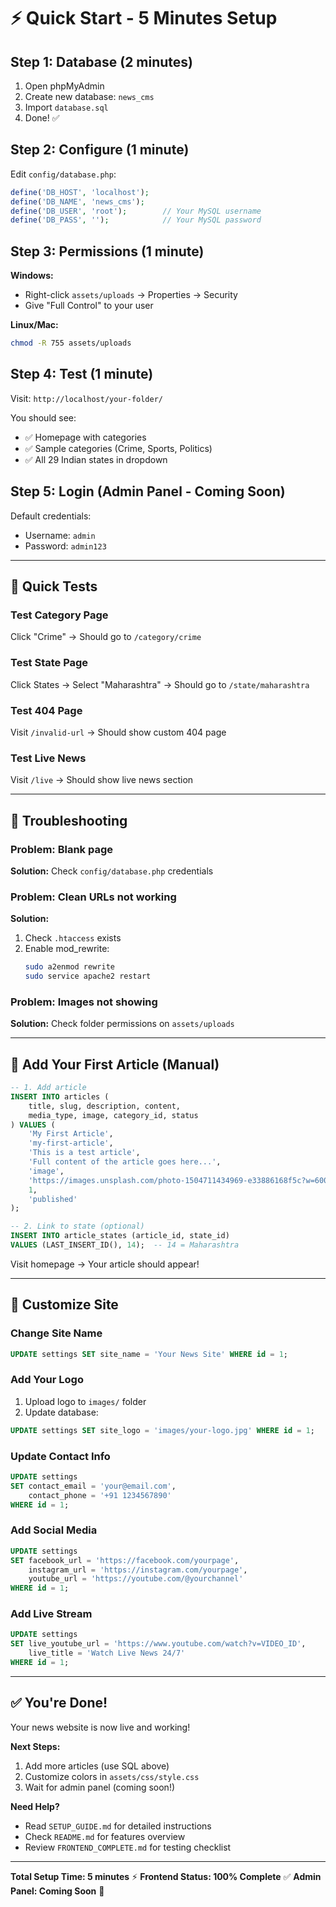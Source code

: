 # ⚡ Quick Start - 5 Minutes Setup

## Step 1: Database (2 minutes)

1. Open phpMyAdmin
2. Create new database: `news_cms`
3. Import `database.sql`
4. Done! ✅

## Step 2: Configure (1 minute)

Edit `config/database.php`:
```php
define('DB_HOST', 'localhost');
define('DB_NAME', 'news_cms');
define('DB_USER', 'root');        // Your MySQL username
define('DB_PASS', '');            // Your MySQL password
```

## Step 3: Permissions (1 minute)

**Windows:**
- Right-click `assets/uploads` → Properties → Security
- Give "Full Control" to your user

**Linux/Mac:**
```bash
chmod -R 755 assets/uploads
```

## Step 4: Test (1 minute)

Visit: `http://localhost/your-folder/`

You should see:
- ✅ Homepage with categories
- ✅ Sample categories (Crime, Sports, Politics)
- ✅ All 29 Indian states in dropdown

## Step 5: Login (Admin Panel - Coming Soon)

Default credentials:
- Username: `admin`
- Password: `admin123`

---

## 🎯 Quick Tests

### Test Category Page
Click "Crime" → Should go to `/category/crime`

### Test State Page
Click States → Select "Maharashtra" → Should go to `/state/maharashtra`

### Test 404 Page
Visit `/invalid-url` → Should show custom 404 page

### Test Live News
Visit `/live` → Should show live news section

---

## 🔧 Troubleshooting

### Problem: Blank page
**Solution:** Check `config/database.php` credentials

### Problem: Clean URLs not working
**Solution:** 
1. Check `.htaccess` exists
2. Enable mod_rewrite:
   ```bash
   sudo a2enmod rewrite
   sudo service apache2 restart
   ```

### Problem: Images not showing
**Solution:** Check folder permissions on `assets/uploads`

---

## 📝 Add Your First Article (Manual)

```sql
-- 1. Add article
INSERT INTO articles (
    title, slug, description, content, 
    media_type, image, category_id, status
) VALUES (
    'My First Article',
    'my-first-article',
    'This is a test article',
    'Full content of the article goes here...',
    'image',
    'https://images.unsplash.com/photo-1504711434969-e33886168f5c?w=600',
    1,
    'published'
);

-- 2. Link to state (optional)
INSERT INTO article_states (article_id, state_id) 
VALUES (LAST_INSERT_ID(), 14);  -- 14 = Maharashtra
```

Visit homepage → Your article should appear!

---

## 🎨 Customize Site

### Change Site Name
```sql
UPDATE settings SET site_name = 'Your News Site' WHERE id = 1;
```

### Add Your Logo
1. Upload logo to `images/` folder
2. Update database:
```sql
UPDATE settings SET site_logo = 'images/your-logo.jpg' WHERE id = 1;
```

### Update Contact Info
```sql
UPDATE settings 
SET contact_email = 'your@email.com',
    contact_phone = '+91 1234567890'
WHERE id = 1;
```

### Add Social Media
```sql
UPDATE settings 
SET facebook_url = 'https://facebook.com/yourpage',
    instagram_url = 'https://instagram.com/yourpage',
    youtube_url = 'https://youtube.com/@yourchannel'
WHERE id = 1;
```

### Add Live Stream
```sql
UPDATE settings 
SET live_youtube_url = 'https://www.youtube.com/watch?v=VIDEO_ID',
    live_title = 'Watch Live News 24/7'
WHERE id = 1;
```

---

## ✅ You're Done!

Your news website is now live and working!

**Next Steps:**
1. Add more articles (use SQL above)
2. Customize colors in `assets/css/style.css`
3. Wait for admin panel (coming soon!)

**Need Help?**
- Read `SETUP_GUIDE.md` for detailed instructions
- Check `README.md` for features overview
- Review `FRONTEND_COMPLETE.md` for testing checklist

---

**Total Setup Time: 5 minutes** ⚡
**Frontend Status: 100% Complete** ✅
**Admin Panel: Coming Soon** 🔄
